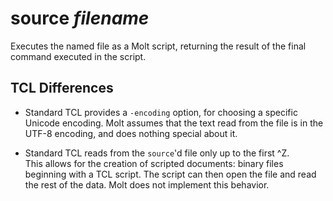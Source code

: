 # source *filename*

Executes the named file as a Molt script, returning the result of the final
command executed in the script.

## TCL Differences

* Standard TCL provides a `-encoding` option, for choosing a specific
  Unicode encoding. Molt assumes that the text read from the file is
  in the UTF-8 encoding, and does nothing special about it.

* Standard TCL reads from the `source`'d file only up to the first ^Z.  
  This allows for the creation of scripted documents: binary files beginning
  with a TCL script.  The script can then open the file and read the rest
  of the data.  Molt does not implement this behavior.
